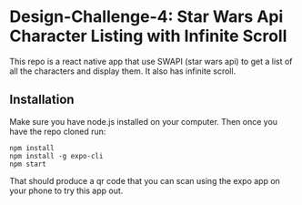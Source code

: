 # Design-Challenge-4: Star Wars Api Character Listing with Infinite Scroll

This repo is a react native app that use SWAPI (star wars api) to get a list of all the characters and display them. It also has infinite scroll. 

## Installation

Make sure you have node.js installed on your computer.  Then once you have the repo cloned run:

```
npm install
npm install -g expo-cli
npm start
```

That should produce a qr code that you can scan using the expo app on your phone to try this app out.
